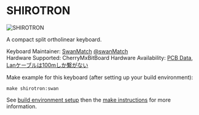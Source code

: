 SHIROTRON
===

![SHIROTRON](https://cdn-ak.f.st-hatena.com/images/fotolife/s/swan_match/20180915/20180915184339.jpg)

A compact split ortholinear keyboard.

Keyboard Maintainer: [SwanMatch](https://github.com/swanmatch/) [@swanMatch](https://twitter.com/swan_match)  
Hardware Supported: CherryMxBitBoard
Hardware Availability: [PCB Data](https://github.com/swanmatch/MxLEDBitPCB), [Lanケーブルは100mしか繋がない](http://swan-match.hatenablog.com/)

Make example for this keyboard (after setting up your build environment):

    make shirotron:swan

See [build environment setup](https://docs.qmk.fm/build_environment_setup.html) then the [make instructions](https://docs.qmk.fm/make_instructions.html) for more information.
